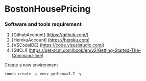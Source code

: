# BostonHousePricing


### Software and tools requirement
1. [GithubAccount] (https://github.com/)
2. [HerokuAccount] (https://heroku.com)
3. [VSCodeIDE] (https://code.visualstudio.com/)
4. [GitCLI] (https://get-scm.com/book/en/v2/Getting-Started-The-Command-line)

Create a new environment

```
conda create -p venv python==3.7 -y
```